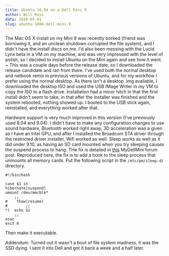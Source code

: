 ```yaml
---
title: Ubuntu 10.04 on a Dell Mini 9
author: Will Ross
date: 2010-05-01
slug: ubuntu-1004-dell-mini-9
---
```


The Mac OS X install on my Mini 9 was recently borked (friend was borrowing it, and
 an unclean shutdown corrupted the file system), and I didn't have the install 
discs on me. I'd also been messing with the Lucid Lynx beta in a VM on my machine,
 and was very impressed with the level of polish, so I decided to install Ubuntu on
 the Mini again and see how it went.
~
This was a couple days before the release date, so I downloaded the release candidate
 and ran from there. I've used both the normal desktop and netbook remix in previous versions of Ubuntu, and for my workflow I prefer using the normal desktop. As there isn't a desktop .img available, I downloaded the desktop ISO and used the USB IMage Writer in my VM to copy the ISO to a flash drive. Installation had a minor hitch in that the first install didn't seem to take, in that after the installer was finished and the system rebooted, nothing showed up. I booted to the USB stick again, reinstalled, and everything worked after that.

Hardware support is very much improved in this version (I've previously used 8.04 and
 9.04). I didn't have to make any configuration changes to use sound hardware, Bluetooth 
worked right away, 3D acceleration was a given as I have an Intel GPU, and after I 
installed the Broadcom STA driver through the restricted driver installer, Wifi worked as well. Sleep works as well as it did under 9.10, as having an SD card mounted when you try sleeping causes the suspend process to hang. THe fix is detailed in [this](http://www.mydellmini.com/forum/ubuntu-netbook-remix/14722-suspend-hibernate-mini-9-broken-3.html#post143677) MyDellMini forum post. Reproduced here, the fix is to add a hook to the sleep process that unmounts all memory cards. Put the following script in the `/etc/pm/sleep.d/` directory.  

    #!/bin/bash
    
    case $1 in
    hibernate|suspend)
    umount /dev/mmcblk*
        ;;
    #    thaw|resume)
    #        ;;    
    *)  echo $1 
        ;;
    esac
    exit 0	

Then make it executable.

Addendum: Turned out it wasn't a bout of file system madness, it was the SSD dying.
 I sent it into Dell and got it back a week and a half later.

